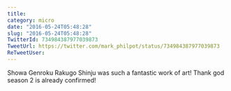 ```yaml
---
title: 
category: micro
date: "2016-05-24T05:48:28"
slug: "2016-05-24T05:48:28"
TwitterId: 734984387977039873
TweetUrl: https://twitter.com/mark_philpot/status/734984387977039873
ReTweetUser: 
---
```


Showa Genroku Rakugo Shinju was such a fantastic work of art! Thank god season 2 is already confirmed!
